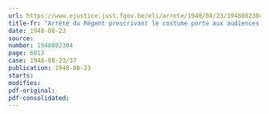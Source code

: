 ```yaml
---
url: https://www.ejustice.just.fgov.be/eli/arrete/1948/08/23/1948082304/justel
title-fr: "Arrêté du Régent prescrivant le costume porte aux audiences et aux cérémonies officielles par les membres du Conseil d'Etat, de l'auditorat, du greffe et du bureau de coordination"
date: 1948-08-23
source:
number: 1948082304
page: 6813
case: 1948-08-23/37
publication: 1948-08-23
starts:
modifies:
pdf-original:
pdf-consolidated:
---
```


